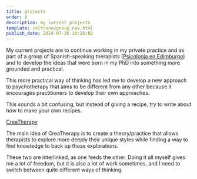 ```yaml
---
title: projects
order: 6
description: my current projects
template: coltrane/group_nav.html
publish_date: 2024-07-30 19:26:02
---
```

My current projects are to continue working in my private practice and as part of a group of Spanish-speaking therapists ([Psicologia en Edimburgo](https://psicologiaenedimburgo.com/)) and to develop the ideas that were born in my PhD into something more grounded and practical. 

This more practical way of thinking has led me to develop a new approach to psychotherapy that aims to be different from any other because it encourages practitioners to develop their own approaches. 

This sounds a bit confusing, but instead of giving a recipe, try to write about how to make your own recipes. 

[CreaTherapy](https://crea-therapy.com/)

The main idea of CreaTherapy is to create a theory/practice that allows therapists to explore more deeply their unique styles while finding a way to find knowledge to back up those explorations. 


These two are interlinked, as one feeds the other. Doing it all myself gives me a lot of freedom, but it is also a lot of work sometimes, and I need to switch between quite different ways of thinking. 


